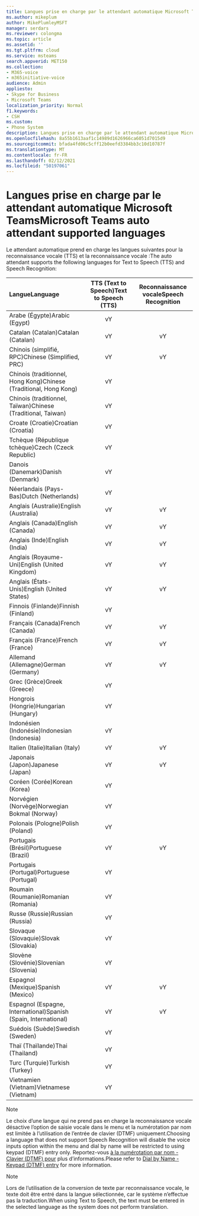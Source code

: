 ```yaml
---
title: Langues prise en charge par le attendant automatique Microsoft Teams
ms.author: mikeplum
author: MikePlumleyMSFT
manager: serdars
ms.reviewer: colongma
ms.topic: article
ms.assetid: ''
ms.tgt.pltfrm: cloud
ms.service: msteams
search.appverid: MET150
ms.collection:
- M365-voice
- m365initiative-voice
audience: Admin
appliesto:
- Skype for Business
- Microsoft Teams
localization_priority: Normal
f1.keywords:
- CSH
ms.custom:
- Phone System
description: Langues prise en charge par le attendant automatique Microsoft Teams
ms.openlocfilehash: 8a55b1613aaf1c14989d1626966ca6051d7015d9
ms.sourcegitcommit: bfada4fd06c5cff12b0eefd3384bb3c10d10787f
ms.translationtype: MT
ms.contentlocale: fr-FR
ms.lasthandoff: 02/12/2021
ms.locfileid: "50197061"
---
```

# <a name="microsoft-teams-auto-attendant-supported-languages"></a><span data-ttu-id="1f02a-103">Langues prise en charge par le attendant automatique Microsoft Teams</span><span class="sxs-lookup"><span data-stu-id="1f02a-103">Microsoft Teams auto attendant supported languages</span></span>

<span data-ttu-id="1f02a-104">Le attendant automatique prend en charge les langues suivantes pour la reconnaissance vocale (TTS) et la reconnaissance vocale :</span><span class="sxs-lookup"><span data-stu-id="1f02a-104">The auto attendant supports the following languages for Text to Speech (TTS) and Speech Recognition:</span></span>

|<span data-ttu-id="1f02a-105">Langue</span><span class="sxs-lookup"><span data-stu-id="1f02a-105">Language</span></span>                                |<span data-ttu-id="1f02a-106">TTS (Text to Speech)</span><span class="sxs-lookup"><span data-stu-id="1f02a-106">Text to Speech (TTS)</span></span>     |<span data-ttu-id="1f02a-107">Reconnaissance vocale</span><span class="sxs-lookup"><span data-stu-id="1f02a-107">Speech Recognition</span></span>                     |
|:---------------------------------------|:-----------------------:|:-------------------------------------:|
|<span data-ttu-id="1f02a-108">Arabe (Égypte)</span><span class="sxs-lookup"><span data-stu-id="1f02a-108">Arabic (Egypt)</span></span>                          |<span data-ttu-id="1f02a-109">v</span><span class="sxs-lookup"><span data-stu-id="1f02a-109">Y</span></span>                        |                                       |
|<span data-ttu-id="1f02a-110">Catalan (Catalan)</span><span class="sxs-lookup"><span data-stu-id="1f02a-110">Catalan (Catalan)</span></span>                       |<span data-ttu-id="1f02a-111">v</span><span class="sxs-lookup"><span data-stu-id="1f02a-111">Y</span></span>                        |<span data-ttu-id="1f02a-112">v</span><span class="sxs-lookup"><span data-stu-id="1f02a-112">Y</span></span>                                      |
|<span data-ttu-id="1f02a-113">Chinois (simplifié, RPC)</span><span class="sxs-lookup"><span data-stu-id="1f02a-113">Chinese (Simplified, PRC)</span></span>               |<span data-ttu-id="1f02a-114">v</span><span class="sxs-lookup"><span data-stu-id="1f02a-114">Y</span></span>                        |<span data-ttu-id="1f02a-115">v</span><span class="sxs-lookup"><span data-stu-id="1f02a-115">Y</span></span>                                      |
|<span data-ttu-id="1f02a-116">Chinois (traditionnel, Hong Kong)</span><span class="sxs-lookup"><span data-stu-id="1f02a-116">Chinese (Traditional, Hong Kong)</span></span>        |<span data-ttu-id="1f02a-117">v</span><span class="sxs-lookup"><span data-stu-id="1f02a-117">Y</span></span>                        |                                       |
|<span data-ttu-id="1f02a-118">Chinois (traditionnel, Taïwan)</span><span class="sxs-lookup"><span data-stu-id="1f02a-118">Chinese (Traditional, Taiwan)</span></span>           |<span data-ttu-id="1f02a-119">v</span><span class="sxs-lookup"><span data-stu-id="1f02a-119">Y</span></span>                        |                                       |    
|<span data-ttu-id="1f02a-120">Croate (Croatie)</span><span class="sxs-lookup"><span data-stu-id="1f02a-120">Croatian (Croatia)</span></span>                      |<span data-ttu-id="1f02a-121">v</span><span class="sxs-lookup"><span data-stu-id="1f02a-121">Y</span></span>                        |                                       |    
|<span data-ttu-id="1f02a-122">Tchèque (République tchèque)</span><span class="sxs-lookup"><span data-stu-id="1f02a-122">Czech (Czeck Republic)</span></span>                  |<span data-ttu-id="1f02a-123">v</span><span class="sxs-lookup"><span data-stu-id="1f02a-123">Y</span></span>                        |                                       |    
|<span data-ttu-id="1f02a-124">Danois (Danemark)</span><span class="sxs-lookup"><span data-stu-id="1f02a-124">Danish (Denmark)</span></span>                        |<span data-ttu-id="1f02a-125">v</span><span class="sxs-lookup"><span data-stu-id="1f02a-125">Y</span></span>                        |                                       |    
|<span data-ttu-id="1f02a-126">Néerlandais (Pays-Bas)</span><span class="sxs-lookup"><span data-stu-id="1f02a-126">Dutch (Netherlands)</span></span>                     |<span data-ttu-id="1f02a-127">v</span><span class="sxs-lookup"><span data-stu-id="1f02a-127">Y</span></span>                        |                                       |    
|<span data-ttu-id="1f02a-128">Anglais (Australie)</span><span class="sxs-lookup"><span data-stu-id="1f02a-128">English (Australia)</span></span>                     |<span data-ttu-id="1f02a-129">v</span><span class="sxs-lookup"><span data-stu-id="1f02a-129">Y</span></span>                        |<span data-ttu-id="1f02a-130">v</span><span class="sxs-lookup"><span data-stu-id="1f02a-130">Y</span></span>                                      |
|<span data-ttu-id="1f02a-131">Anglais (Canada)</span><span class="sxs-lookup"><span data-stu-id="1f02a-131">English (Canada)</span></span>                        |<span data-ttu-id="1f02a-132">v</span><span class="sxs-lookup"><span data-stu-id="1f02a-132">Y</span></span>                        |<span data-ttu-id="1f02a-133">v</span><span class="sxs-lookup"><span data-stu-id="1f02a-133">Y</span></span>                                      |
|<span data-ttu-id="1f02a-134">Anglais (Inde)</span><span class="sxs-lookup"><span data-stu-id="1f02a-134">English (India)</span></span>                         |<span data-ttu-id="1f02a-135">v</span><span class="sxs-lookup"><span data-stu-id="1f02a-135">Y</span></span>                        |<span data-ttu-id="1f02a-136">v</span><span class="sxs-lookup"><span data-stu-id="1f02a-136">Y</span></span>                                      |
|<span data-ttu-id="1f02a-137">Anglais (Royaume-Uni)</span><span class="sxs-lookup"><span data-stu-id="1f02a-137">English (United Kingdom)</span></span>                |<span data-ttu-id="1f02a-138">v</span><span class="sxs-lookup"><span data-stu-id="1f02a-138">Y</span></span>                        |<span data-ttu-id="1f02a-139">v</span><span class="sxs-lookup"><span data-stu-id="1f02a-139">Y</span></span>                                      |
|<span data-ttu-id="1f02a-140">Anglais (États-Unis)</span><span class="sxs-lookup"><span data-stu-id="1f02a-140">English (United States)</span></span>                 |<span data-ttu-id="1f02a-141">v</span><span class="sxs-lookup"><span data-stu-id="1f02a-141">Y</span></span>                        |<span data-ttu-id="1f02a-142">v</span><span class="sxs-lookup"><span data-stu-id="1f02a-142">Y</span></span>                                      |
|<span data-ttu-id="1f02a-143">Finnois (Finlande)</span><span class="sxs-lookup"><span data-stu-id="1f02a-143">Finnish (Finland)</span></span>                       |<span data-ttu-id="1f02a-144">v</span><span class="sxs-lookup"><span data-stu-id="1f02a-144">Y</span></span>                        |                                       |    
|<span data-ttu-id="1f02a-145">Français (Canada)</span><span class="sxs-lookup"><span data-stu-id="1f02a-145">French (Canada)</span></span>                         |<span data-ttu-id="1f02a-146">v</span><span class="sxs-lookup"><span data-stu-id="1f02a-146">Y</span></span>                        |<span data-ttu-id="1f02a-147">v</span><span class="sxs-lookup"><span data-stu-id="1f02a-147">Y</span></span>                                      |
|<span data-ttu-id="1f02a-148">Français (France)</span><span class="sxs-lookup"><span data-stu-id="1f02a-148">French (France)</span></span>                         |<span data-ttu-id="1f02a-149">v</span><span class="sxs-lookup"><span data-stu-id="1f02a-149">Y</span></span>                        |<span data-ttu-id="1f02a-150">v</span><span class="sxs-lookup"><span data-stu-id="1f02a-150">Y</span></span>                                      |
|<span data-ttu-id="1f02a-151">Allemand (Allemagne)</span><span class="sxs-lookup"><span data-stu-id="1f02a-151">German (Germany)</span></span>                        |<span data-ttu-id="1f02a-152">v</span><span class="sxs-lookup"><span data-stu-id="1f02a-152">Y</span></span>                        |<span data-ttu-id="1f02a-153">v</span><span class="sxs-lookup"><span data-stu-id="1f02a-153">Y</span></span>                                      |
|<span data-ttu-id="1f02a-154">Grec (Grèce)</span><span class="sxs-lookup"><span data-stu-id="1f02a-154">Greek (Greece)</span></span>                          |<span data-ttu-id="1f02a-155">v</span><span class="sxs-lookup"><span data-stu-id="1f02a-155">Y</span></span>                        |                                       |
|<span data-ttu-id="1f02a-156">Hongrois (Hongrie)</span><span class="sxs-lookup"><span data-stu-id="1f02a-156">Hungarian (Hungary)</span></span>                     |<span data-ttu-id="1f02a-157">v</span><span class="sxs-lookup"><span data-stu-id="1f02a-157">Y</span></span>                        |                                       |
|<span data-ttu-id="1f02a-158">Indonésien (Indonésie)</span><span class="sxs-lookup"><span data-stu-id="1f02a-158">Indonesian (Indonesia)</span></span>                  |<span data-ttu-id="1f02a-159">v</span><span class="sxs-lookup"><span data-stu-id="1f02a-159">Y</span></span>                        |                                       |
|<span data-ttu-id="1f02a-160">Italien (Italie)</span><span class="sxs-lookup"><span data-stu-id="1f02a-160">Italian (Italy)</span></span>                         |<span data-ttu-id="1f02a-161">v</span><span class="sxs-lookup"><span data-stu-id="1f02a-161">Y</span></span>                        |<span data-ttu-id="1f02a-162">v</span><span class="sxs-lookup"><span data-stu-id="1f02a-162">Y</span></span>                                      |
|<span data-ttu-id="1f02a-163">Japonais (Japon)</span><span class="sxs-lookup"><span data-stu-id="1f02a-163">Japanese (Japan)</span></span>                        |<span data-ttu-id="1f02a-164">v</span><span class="sxs-lookup"><span data-stu-id="1f02a-164">Y</span></span>                        |<span data-ttu-id="1f02a-165">v</span><span class="sxs-lookup"><span data-stu-id="1f02a-165">Y</span></span>                                      |
|<span data-ttu-id="1f02a-166">Coréen (Corée)</span><span class="sxs-lookup"><span data-stu-id="1f02a-166">Korean (Korea)</span></span>                          |<span data-ttu-id="1f02a-167">v</span><span class="sxs-lookup"><span data-stu-id="1f02a-167">Y</span></span>                        |                                       |    
|<span data-ttu-id="1f02a-168">Norvégien (Norvège)</span><span class="sxs-lookup"><span data-stu-id="1f02a-168">Norwegian Bokmal (Norway)</span></span>               |<span data-ttu-id="1f02a-169">v</span><span class="sxs-lookup"><span data-stu-id="1f02a-169">Y</span></span>                        |                                       |    
|<span data-ttu-id="1f02a-170">Polonais (Pologne)</span><span class="sxs-lookup"><span data-stu-id="1f02a-170">Polish (Poland)</span></span>                         |<span data-ttu-id="1f02a-171">v</span><span class="sxs-lookup"><span data-stu-id="1f02a-171">Y</span></span>                        |                                       |    
|<span data-ttu-id="1f02a-172">Portugais (Brésil)</span><span class="sxs-lookup"><span data-stu-id="1f02a-172">Portuguese (Brazil)</span></span>                     |<span data-ttu-id="1f02a-173">v</span><span class="sxs-lookup"><span data-stu-id="1f02a-173">Y</span></span>                        |<span data-ttu-id="1f02a-174">v</span><span class="sxs-lookup"><span data-stu-id="1f02a-174">Y</span></span>                                      |
|<span data-ttu-id="1f02a-175">Portugais (Portugal)</span><span class="sxs-lookup"><span data-stu-id="1f02a-175">Portuguese (Portugal)</span></span>                   |<span data-ttu-id="1f02a-176">v</span><span class="sxs-lookup"><span data-stu-id="1f02a-176">Y</span></span>                        |                                       |    
|<span data-ttu-id="1f02a-177">Roumain (Roumanie)</span><span class="sxs-lookup"><span data-stu-id="1f02a-177">Romanian (Romania)</span></span>                      |<span data-ttu-id="1f02a-178">v</span><span class="sxs-lookup"><span data-stu-id="1f02a-178">Y</span></span>                        |                                       |    
|<span data-ttu-id="1f02a-179">Russe (Russie)</span><span class="sxs-lookup"><span data-stu-id="1f02a-179">Russian (Russia)</span></span>                        |<span data-ttu-id="1f02a-180">v</span><span class="sxs-lookup"><span data-stu-id="1f02a-180">Y</span></span>                        |                                       |    
|<span data-ttu-id="1f02a-181">Slovaque (Slovaquie)</span><span class="sxs-lookup"><span data-stu-id="1f02a-181">Slovak (Slovakia)</span></span>                       |<span data-ttu-id="1f02a-182">v</span><span class="sxs-lookup"><span data-stu-id="1f02a-182">Y</span></span>                        |                                       |    
|<span data-ttu-id="1f02a-183">Slovène (Slovénie)</span><span class="sxs-lookup"><span data-stu-id="1f02a-183">Slovenian (Slovenia)</span></span>                    |<span data-ttu-id="1f02a-184">v</span><span class="sxs-lookup"><span data-stu-id="1f02a-184">Y</span></span>                        |                                       |    
|<span data-ttu-id="1f02a-185">Espagnol (Mexique)</span><span class="sxs-lookup"><span data-stu-id="1f02a-185">Spanish (Mexico)</span></span>                        |<span data-ttu-id="1f02a-186">v</span><span class="sxs-lookup"><span data-stu-id="1f02a-186">Y</span></span>                        |<span data-ttu-id="1f02a-187">v</span><span class="sxs-lookup"><span data-stu-id="1f02a-187">Y</span></span>                                      |
|<span data-ttu-id="1f02a-188">Espagnol (Espagne, International)</span><span class="sxs-lookup"><span data-stu-id="1f02a-188">Spanish (Spain, International)</span></span>          |<span data-ttu-id="1f02a-189">v</span><span class="sxs-lookup"><span data-stu-id="1f02a-189">Y</span></span>                        |<span data-ttu-id="1f02a-190">v</span><span class="sxs-lookup"><span data-stu-id="1f02a-190">Y</span></span>                                      |
|<span data-ttu-id="1f02a-191">Suédois (Suède)</span><span class="sxs-lookup"><span data-stu-id="1f02a-191">Swedish (Sweden)</span></span>                        |<span data-ttu-id="1f02a-192">v</span><span class="sxs-lookup"><span data-stu-id="1f02a-192">Y</span></span>                        |                                       |    
|<span data-ttu-id="1f02a-193">Thaï (Thaïlande)</span><span class="sxs-lookup"><span data-stu-id="1f02a-193">Thai (Thailand)</span></span>                         |<span data-ttu-id="1f02a-194">v</span><span class="sxs-lookup"><span data-stu-id="1f02a-194">Y</span></span>                        |                                       |    
|<span data-ttu-id="1f02a-195">Turc (Turquie)</span><span class="sxs-lookup"><span data-stu-id="1f02a-195">Turkish (Turkey)</span></span>                        |<span data-ttu-id="1f02a-196">v</span><span class="sxs-lookup"><span data-stu-id="1f02a-196">Y</span></span>                        |                                       |    
|<span data-ttu-id="1f02a-197">Vietnamien (Vietnam)</span><span class="sxs-lookup"><span data-stu-id="1f02a-197">Vietnamese (Vietnam)</span></span>                    |<span data-ttu-id="1f02a-198">v</span><span class="sxs-lookup"><span data-stu-id="1f02a-198">Y</span></span>                        |                                       |    

> [!NOTE]
> <span data-ttu-id="1f02a-199">Le choix d’une langue qui ne prend pas en charge la reconnaissance vocale désactive l’option de saisie vocale dans le menu et la numérotation par nom est limitée à l’utilisation de l’entrée de clavier (DTMF) uniquement.</span><span class="sxs-lookup"><span data-stu-id="1f02a-199">Choosing a language that does not support Speech Recognition will disable the voice inputs option within the menu and dial by name will be restricted to using keypad (DTMF) entry only.</span></span> <span data-ttu-id="1f02a-200">Reportez-vous [à la numérotation par nom - Clavier (DTMF) pour](dial-voice-reference.md#dial-by-name---keypad-dtmf-entry) plus d’informations.</span><span class="sxs-lookup"><span data-stu-id="1f02a-200">Please refer to [Dial by Name - Keypad (DTMF) entry](dial-voice-reference.md#dial-by-name---keypad-dtmf-entry) for more information.</span></span>

> [!NOTE]
> <span data-ttu-id="1f02a-201">Lors de l’utilisation de la conversion de texte par reconnaissance vocale, le texte doit être entré dans la langue sélectionnée, car le système n’effectue pas la traduction.</span><span class="sxs-lookup"><span data-stu-id="1f02a-201">When using Text to Speech, the text must be entered in the selected language as the system does not perform translation.</span></span>
